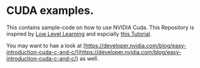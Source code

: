 # CUDA examples.
This contains sample-code on how to use NVIDIA Cuda.
This Repository is inspired by [Low Level Learning](https://www.youtube.com/@LowLevelLearning) and espcially [this Tutorial](https://www.youtube.com/watch?v=8sDg-lD1fZQ).

You may want to hae a look at [https://developer.nvidia.com/blog/easy-introduction-cuda-c-and-c/](https://developer.nvidia.com/blog/easy-introduction-cuda-c-and-c/) as well.
